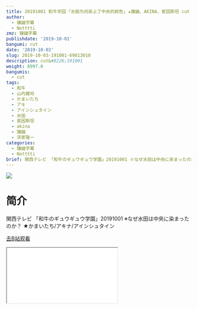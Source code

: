 ```yaml
---
title: 20191001 和牛学园 ｢水田为何染上了中央的颜色｣ ★镰鼬、AKINA、爱因斯坦 cut
author:
  - 镰鼬字幕
  - Notttti
zmz: 镰鼬字幕
publishdate: '2019-10-01'
bangumi: cut
date: '2019-10-03'
slug: 2019-10-03-191001-69813010
description: cut&#8226;191001
weight: 8997.0
bangumis:
  - cut
tags:
  - 和牛
  - 山内健司
  - かまいたち
  - アキ
  - アインシュタイン
  - 水田
  - 爱因斯坦
  - akina
  - 镰鼬
  - 滨家隆一
categories:
  - 镰鼬字幕
  - Notttti
brief: 関西テレビ 「和牛のギュウギュウ学園」20191001 ※なぜ水田は中央に染まったのか？ ★かまいたち/アキナ/アインシュタイン
---
```

![](https://raw.githubusercontent.com/tcgriffith/owaraisite/master/static/tmpimg/a7218811a945c7ee472f6221bfc6d1262b03d9c6.jpg.480.jpg)
# 简介  
関西テレビ
「和牛のギュウギュウ学園」20191001
※なぜ水田は中央に染まったのか？
★かまいたち/アキナ/アインシュタイン  

[去B站观看](https://www.bilibili.com/video/av69813010/)
<div class ="resp-container"><iframe class="testiframe" src="//player.bilibili.com/player.html?aid=69813010"", scrolling="no", allowfullscreen="true" > </iframe></div> 
